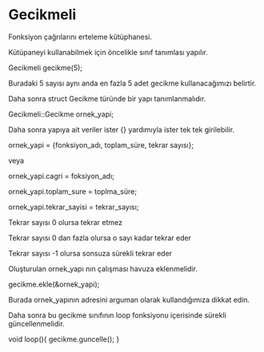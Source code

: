 # Gecikmeli
Fonksiyon çağrılarını erteleme kütüphanesi.

Kütüpaneyi kullanabilmek için öncelikle sınıf tanımlası yapılır.


Gecikmeli gecikme(5); 


Buradaki 5 sayısı aynı anda en fazla 5 adet gecikme kullanacağımızı belirtir.

Daha sonra struct Gecikme türünde bir yapı tanımlanmalıdır.


Gecikmeli::Gecikme ornek_yapi;


Daha sonra yapıya ait veriler ister {} yardımıyla ister tek tek girilebilir.


ornek_yapi = {fonksiyon_adı, toplam_süre, tekrar sayısı}; 

veya

ornek_yapi.cagri = foksiyon_adı;

ornek_yapi.toplam_sure = toplma_süre;

ornek_yapi.tekrar_sayisi = tekrar_sayısı;


Tekrar sayısı 0 olursa tekrar etmez

Tekrar sayısı 0 dan fazla olursa o sayı kadar tekrar eder

Tekrar sayısı -1 olursa sonsuza sürekli tekrar eder


Oluşturulan ornek_yapı nın çalışması havuza eklenmelidir.

gecikme.ekle(&ornek_yapi);


Burada ornek_yapının adresini arguman olarak kullandığımıza dikkat edin.

Daha sonra bu gecikme sınıfının loop fonksiyonu içerisinde sürekli güncellenmelidir.


void loop(){
  gecikme.guncelle();
}
